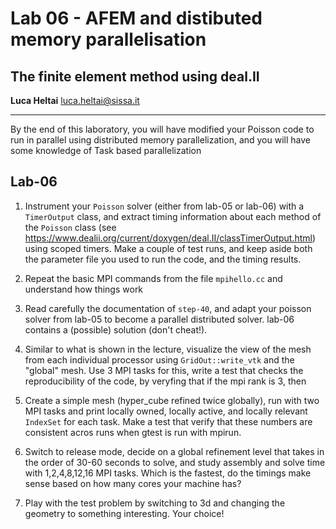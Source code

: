 #  Lab 06 - AFEM and distibuted memory parallelisation
## The finite element method using deal.II

**Luca Heltai** <luca.heltai@sissa.it>

* * * * *

By the end of this laboratory, you will have modified your Poisson code to run
in parallel using distributed memory parallelization, and you will have some
knowledge of Task based parallelization

## Lab-06

1. Instrument your `Poisson` solver (either from lab-05 or lab-06) with a
`TimerOutput` class, and extract timing information about each method of the
`Poisson` class (see
https://www.dealii.org/current/doxygen/deal.II/classTimerOutput.html) using
scoped timers. Make a couple of test runs, and keep aside both the parameter
file you used to run the code, and the timing results.

2. Repeat the basic MPI commands from the file `mpihello.cc` and understand
how things work

3. Read carefully the documentation of `step-40`, and adapt your poisson solver
from lab-05 to become a parallel distributed solver. lab-06 contains a
(possible) solution (don't cheat!).

4. Similar to what is shown in the lecture, visualize the view of the mesh from
each individual processor using ``GridOut::write_vtk`` and the "global" mesh.
Use 3 MPI tasks for this, write a test that checks the reproducibility of the
code, by veryfing that if the mpi rank is 3, then 

5. Create a simple mesh (hyper_cube refined twice globally), run with two MPI
tasks and print locally owned, locally active, and locally relevant ``IndexSet``
for each task. Make a test that verify that these numbers are consistent acros
runs when gtest is run with mpirun.

6. Switch to release mode, decide on a global refinement level that takes in the
order of 30-60 seconds to solve, and study assembly and solve time with
1,2,4,8,12,16 MPI tasks. Which is the fastest, do the timings make sense based
on how many cores your machine has?

7. Play with the test problem by switching to 3d and changing the geometry to
something interesting. Your choice!
